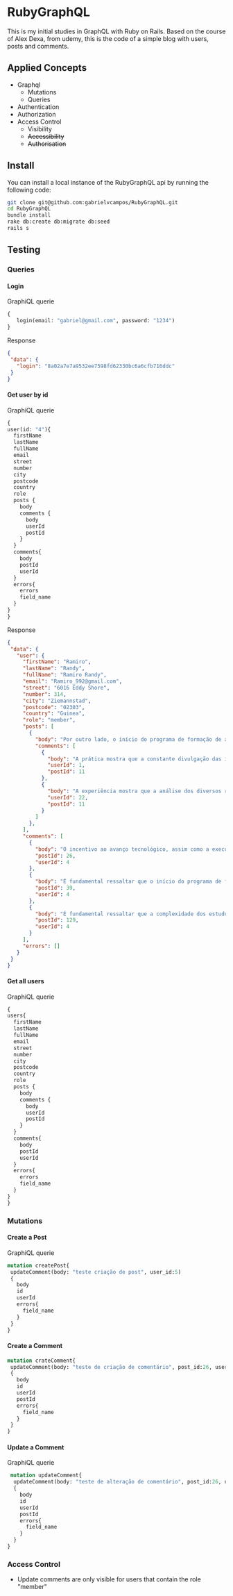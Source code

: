 # RubyGraphQL
This is my initial studies in GraphQL with Ruby on Rails. Based on the course of Alex Dexa, from udemy, this is the code of a simple blog with users, posts and comments.

## Applied Concepts
 - Graphql
   - Mutations
   - Queries
 - Authentication
 - Authorization
 - Access Control
   - Visibility
   - ~~Accessibility~~
   - ~~Authorisation~~
 
 ## Install
You can install a local instance of the RubyGraphQL api by running the following code:

 ```sh
git clone git@github.com:gabrielvcampos/RubyGraphQL.git
cd RubyGraphQL
bundle install
rake db:create db:migrate db:seed
rails s
```

 ## Testing
 ### Queries
 
 #### Login
 GraphiQL querie
 ```graphql
 {
	login(email: "gabriel@gmail.com", password: "1234") 
 }
 ```
 Response
 ```json
 {
  "data": {
    "login": "8a02a7e7a9532ee7598fd62330bc6a6cfb716ddc"
  }
}
```
 ####  Get user by id 
 GraphiQL querie
  ```graphql
 {
  user(id: "4"){
    firstName
    lastName
    fullName
    email
    street
    number
    city
    postcode
    country
    role
    posts {
      body
      comments {
        body
        userId
        postId
      }
    }
    comments{
      body
      postId
      userId
    }
    errors{
      errors
      field_name
    }
  } 
}
  ```
 Response
 ```json
 {
  "data": {
    "user": {
      "firstName": "Ramiro",
      "lastName": "Randy",
      "fullName": "Ramiro Randy",
      "email": "Ramiro_992@gmail.com",
      "street": "6016 Eddy Shore",
      "number": 314,
      "city": "Ziemannstad",
      "postcode": "02303",
      "country": "Guinea",
      "role": "member",
      "posts": [
        {
          "body": "Por outro lado, o início do programa de formação de atitudes acarreta um processo de reformulação das nossas metas financeiras e administrativas. É fundamental ressaltar que a análise dos diversos resultados exige precisão e definição das nossas metas financeiras e administrativas. Nunca é demais insistir que a constante divulgação das informações prejudica a percepção da importância das atitudes e das atribuições da diretoria.",
          "comments": [
            {
              "body": "A prática mostra que a constante divulgação das informações assume importantes posições na definição das opções básicas para o sucesso do programa.",
              "userId": 1,
              "postId": 11
            },
            {
              "body": "A experiência mostra que a análise dos diversos resultados exige precisão e definição das opções básicas para o sucesso do programa. Caros colegas o novo modelo estrutural aqui preconizado contribui para a correta determinação das condições apropriadas para os negócios.",
              "userId": 22,
              "postId": 11
            }
          ]
        },
      ],
      "comments": [
        {
          "body": "O incentivo ao avanço tecnológico, assim como a execução deste projeto exige precisão e definição do nosso sistema de formação de quadros.",
          "postId": 26,
          "userId": 4
        },
        {
          "body": "É fundamental ressaltar que o início do programa de formação de atitudes contribui para a correta determinação do nosso sistema de formação de quadros. Assim mesmo, a atual estrutura de organização auxilia a preparação e a estruturação das formas de ação.",
          "postId": 39,
          "userId": 4
        },
        {
          "body": "É fundamental ressaltar que a complexidade dos estudos efetuados cumpre um papel essencial na formulação das nossas metas financeiras e administrativas.",
          "postId": 129,
          "userId": 4
        }
      ],
      "errors": []
    }
  }
}
 ```
 
 ####  Get all users 
 GraphiQL querie
  ```graphql
 {
  users{
    firstName
    lastName
    fullName
    email
    street
    number
    city
    postcode
    country
    role
    posts {
      body
      comments {
        body
        userId
        postId
      }
    }
    comments{
      body
      postId
      userId
    }
    errors{
      errors
      field_name
    }
  } 
}
  ```
 
 ### Mutations
 ####  Create a Post 
 GraphiQL querie
 ```graphql
 mutation createPost{
  updateComment(body: "teste criação de post", user_id:5)
  {
    body
    id
    userId
    errors{
      field_name
    }
  }
}
 ```
 
 #### Create a Comment 
 ```graphql
 mutation crateComment{
  updateComment(body: "teste de criação de comentário", post_id:26, user_id:5)
  {
    body
    id
    userId
    postId
    errors{
      field_name
    }
  }
}
 ```

#### Update a Comment
GraphiQL querie
```graphql
 mutation updateComment{
  updateComment(body: "teste de alteração de comentário", post_id:26, user_id:5, id: 10)
  {
    body
    id
    userId
    postId
    errors{
      field_name
    }
  }
}
 ```
 ### Access Control
  - Update comments are only visible for users that contain the role "member"
  
